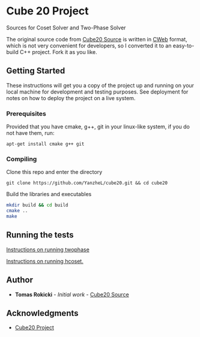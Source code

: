 # Cube 20 Project

Sources for Coset Solver and Two-Phase Solver

The original source code from [Cube20 Source](https://www.cube20.org/src) is written in [CWeb](https://www-cs-faculty.stanford.edu/~knuth/cweb.html) format, which is not very convenient for developers, so I converted it to an easy-to-build C++ project. Fork it as you like.

## Getting Started

These instructions will get you a copy of the project up and running on your local machine for development and testing purposes. See deployment for notes on how to deploy the project on a live system.

### Prerequisites

Provided that you have cmake, g++, git in your linux-like system, if you do not have them, run:

```
apt-get install cmake g++ git
```

### Compiling

Clone this repo and enter the directory

```shell
git clone https://github.com/YanzheL/cube20.git && cd cube20
```

Build the libraries and executables

```bash
mkdir build && cd build
cmake ..
make
```

## Running the tests

[Instructions on running twophase](https://www.cube20.org/src/twophase.html)

[Instructions on running hcoset.](https://www.cube20.org/src/hcoset.html)

## Author

* **Tomas Rokicki** - *Initial work* - [Cube20 Source](https://www.cube20.org/src)

## Acknowledgments

* [Cube20 Project](https://www.cube20.org)